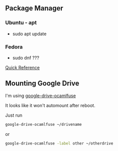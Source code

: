 ## Package Manager
### Ubuntu - apt
 - sudo apt update
### Fedora
 - sudo dnf ???
 
 [Quick Reference](https://docs.fedoraproject.org/en-US/quick-docs/dnf-package-manager-quick-reference/)


## Mounting Google Drive
I'm using [google-drive-ocamlfuse](https://github.com/astrada/google-drive-ocamlfuse)

It looks like it won't automount after reboot.

Just run
```bash
google-drive-ocamlfuse ~/drivename

```
or

```bash
google-drive-ocamlfuse -label other ~/otherdrive
```


